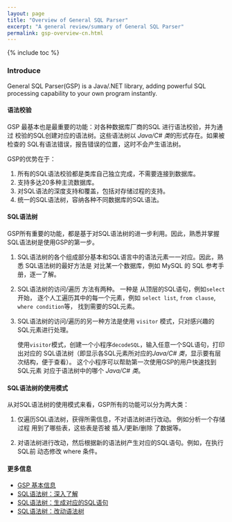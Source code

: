 ```yaml
---
layout: page
title: "Overview of General SQL Parser"
excerpt: "A general review/summary of General SQL Parser"
permalink: gsp-overview-cn.html
---
```


{% include toc %}

### Introduce

General SQL Parser(GSP) is a Java/.NET library, adding powerful SQL processing
capability to your own program instantly.

#### 语法校验

GSP 最基本也是最重要的功能：对各种数据库厂商的SQL 进行语法校验，并为通过
校验的SQL创建对应的语法树。这些语法树以 *Java/C# 类*的形式存在。如果被检查的
SQL有语法错误，报告错误的位置，这时不会产生语法树。

GSP的优势在于：
1. 所有的SQL语法校验都是类库自己独立完成，不需要连接到数据库。
2. 支持多达20多种主流数据库。
3. 对SQL语法的深度支持和覆盖，包括对存储过程的支持。
4. 统一的SQL语法树，容纳各种不同数据库的SQL语法。

#### SQL语法树

GSP所有重要的功能，都是基于对SQL语法树的进一步利用。因此，熟悉并掌握
SQL语法树是使用GSP的第一步。

1. SQL语法树的各个组成部分基本和SQL语言中的语法元素一一对应。因此，熟悉
SQL语法树的最好方法是 对比某一个数据库，例如 MySQL 的 SQL 参考手册，逐一了解。

2. SQL语法树的访问/遍历 方法有两种。 一种是 从顶层的SQL语句，例如`select`开始，
逐个人工遍历其中的每一个元素，例如 `select list`, `from clause`, `where condition`等，
找到需要的SQL元素。

3. SQL语法树的访问/遍历的另一种方法是使用 `visitor` 模式，只对感兴趣的SQL元素进行处理。
   
   使用`visitor`模式，创建一个小程序`decodeSQL`，输入任意一个SQL语句，打印出对应的
   SQL语法树（即显示各SQL元素所对应的*Java/C# 类*，显示要有层次结构，便于查看）。
   这个小程序可以帮助第一次使用GSP的用户快速找到 SQL元素 对应于语法树中的哪个 *Java/C# 类*。


#### SQL语法树的使用模式

从对SQL语法树的使用模式来看，GSP所有的功能可以分为两大类：

1. 仅遍历SQL语法树，获得所需信息，不对语法树进行改动。 例如分析一个存储过程
用到了哪些表，这些表是否被 插入/更新/删除 了数据等。

2. 对语法树进行改动，然后根据新的语法树产生对应的SQL语句。例如，在执行SQL前
动态修改 where 条件。


#### 更多信息
- [GSP 基本信息](/gsp-overview-cn.html) 
- [SQL语法树：深入了解](/gsp-overview-sql-parse-tree-cn.html) 
- [SQL语法树：生成对应的SQL语句](/gsp-sql-parse-tree-to-query-cn.html)
- [SQL语法树：改动语法树](/gsp-sql-parse-tree-manipulation-cn.html) 
